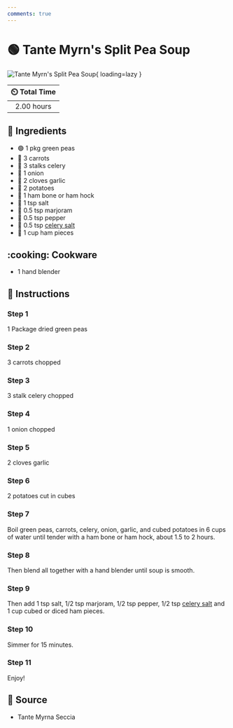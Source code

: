 ```yaml
---
comments: true
---
```

# :green_circle: Tante Myrn's Split Pea Soup

![Tante Myrn's Split Pea Soup](../assets/images/tante-myrn's-split-pea-soup.jpg){ loading=lazy }

| :timer_clock: Total Time |
|:-----------------------: |
| 2.00 hours |

## :salt: Ingredients

- :green_circle: 1 pkg green peas
- :carrot: 3 carrots
- :leafy_green: 3 stalks celery
- :onion: 1 onion
- :garlic: 2 cloves garlic
- :potato: 2 potatoes
- :meat_on_bone: 1 ham bone or ham hock
- :salt: 1 tsp salt
- :herb: 0.5 tsp marjoram
- :salt: 0.5 tsp pepper
- :leafy_green: 0.5 tsp [celery salt][1]
- :cut_of_meat: 1 cup ham pieces

## :cooking: Cookware

- 1 hand blender

## :pencil: Instructions

### Step 1

1 Package dried green peas

### Step 2

3 carrots chopped

### Step 3

3 stalk celery chopped

### Step 4

1 onion chopped

### Step 5

2 cloves garlic

### Step 6

2 potatoes cut in cubes

### Step 7

Boil green peas, carrots, celery, onion, garlic, and cubed potatoes  in 6 cups of water until tender with a ham bone or
ham hock, about 1.5 to 2 hours.

### Step 8

Then blend all together with a hand blender until soup is smooth.

### Step 9

Then add 1 tsp salt, 1/2 tsp marjoram, 1/2 tsp pepper, 1/2 tsp [celery salt][1] and 1 cup cubed or diced ham pieces.

### Step 10

Simmer for 15 minutes.

### Step 11

Enjoy!

## :link: Source

- Tante Myrna Seccia

[1]: <../ingredients/seasonings/celery-salt.md>
